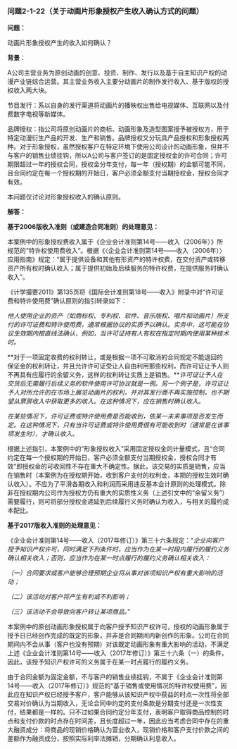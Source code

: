 ### 问题2-1-22（关于动画片形象授权产生收入确认方式的问题）

**问题：**

动画片形象授权产生的收入如何确认？

**背景**：

A公司主营业务为原创动画的创意、投资、制作、发行以及基于自主知识产权的动漫产业链综合运营。其主营业务收入主要分动画片的制作发行收入、基于版权的授权收入两大块。

节目发行：系以自身的发行渠道将动画片的播映权出售给电视媒体、互联网以及付费数字电视等新媒体。

品牌授权：指公司将原创动画片的商标、动画形象及造型图案授予被授权方，用于特定动漫衍生产品的开发、生产和销售。品牌授权又分玩具产品授权和形象授权两种。对于形象授权，虽然授权客户在特定环境下使用公司设计的动画形象，但并不与客户的销售业绩挂钩，所以A公司与客户签订的是固定授权金的许可合同；许可期限超过一年的授权合同，授权金分年支付，每一年（授权期）的金额可能不同，且合同约定在每一个授权期的开始日，客户必须全额支付当期授权金，授权合同才有效。

本问题仅讨论对形象授权收入的确认原则。

**解答：**

**基于2006版收入准则（或建造合同准则）的处理意见：**

本案例中的形象授权费收入属于《企业会计准则第14号——收入（2006年）》所规范的“特许权使用费收入”。根据《〈企业会计准则第14号——收入（2006年）〉应用指南》规定：“属于提供设备和其他有形资产的特许权费，在交付资产或转移资产所有权时确认收入；属于提供初始及后续服务的特许权费，在提供服务时确认收入”。

《计学撮要2011》第135页将《国际会计准则第18号——收入》附录中对“许可证费和特许使用费”确认原则的指引转录如下：

*他人使用企业的资产（如商标权、专利权、软件、音乐版权、唱片和动画片）所支付的许可证费和特许使用费，通常根据协议的实质予以确认。实务中，这可能在协议生效期内按直线法确认，例如，当许可证持有人有权在指定时期内使用某种技术时。*

**对于一项固定收费的权利转让，或是根据一项不可取消的合同规定不能退回的保证金的权利转让，并且允许许可证受让人自由利用那些权利，而许可证让予人则不再具有应履行的余留义务，这样的权利转让实质上是销售。***许可证让予人在交货后无需履行后续义务的软件使用许可协议就是一例。另一个例子是，许可证让予人对所允许的在市场上展览动画片的权利，并对其发行商不再实施控制，也不期望从票房收入中获取更多的收入。在这种情况下，应在销售时确认收入。*

*在某些情况下，许可证费或特许使用费是否能收到，依某一未来事项是否发生而定。在这种情况下，只有当许可证费或特许使用费很有可能收到时（通常是在该事项发生时），才确认收入。*

根据上述指引，本案例中的“形象授权收入”采用固定授权金的计量模式，且“合同约定在每一个授权期的开始日，客户必须全额支付当期授权金，授权合同才有效”即授权金的可收回性不存在重大不确定性。据此，该交易的实质是销售，应当在销售时（本案例为在授权期开始，收到客户支付的权利金，本期的授权生效时确认收入）。不应为了平滑各期收入和利润而采用违反基本会计原则的处理模式。除非在授权期内公司作为授权方仍有重大的实质性义务（上述引文中的“余留义务”）需要履行，则可将部分授权金递延到后续履行义务时确认为收入，与相关的履约成本配比。

**基于2017版收入准则的处理意见：**

《企业会计准则第14号——收入（2017年修订）》第三十六条规定：“*企业向客户授予知识产权许可，同时满足下列条件时，应当作为在某一时段内履行的履约义务确认相关收入；否则，应当作为在某一时点履行的履约义务确认相关收入：*

*（一）合同要求或客户能够合理预期企业将从事对该项知识产权有重大影响的活动；*

*（二）该活动对客户将产生有利或不利影响；*

*（三）该活动不会导致向客户转让某项商品。*”

本案例中的原创动画形象授权属于向客户授予知识产权许可，授权的动画形象属于授予日已经创作完成的既定的形象，并非是合同期间内新创作的形象。公司在合同期间内不会从事（客户也没有预期）对该既定动画形象有重大影响的活动，不满足上述《企业会计准则第14号——收入（2017年修订）》第三十六条（一）的条件，因此，该授予知识产权许可的义务属于在某一时点履行的履约义务。

由于合同金额为固定金额，不与客户的销售业绩挂钩，不属于《企业会计准则第14号——收入（2017年修订）》规范的“基于销售或使用情况的特许权使用费”，因此应在知识产权已经授予客户，客户能够从该知识产权中获益的时点一次性将全部交易对价确认为当期收入，无论合同中约定的支付条款是分期支付还是一次性支付，结果都是一样的。只不过如果合同约定分年支付，表明客户取得商品控制的时点和支付价款的时点存在时间差，且长度超过一年，因此应当考虑合同中存在的重大融资成分：将商品的现销价格确认为营业收入，现销价格和客户支付价款之间的差额作为融资成分，按照实际利率法摊销，分期确认利息收入。